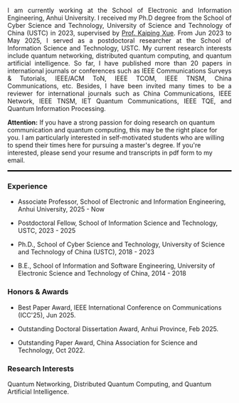 <p style="text-align:justify"> I am currently working at the School of Electronic and Information Engineering, Anhui University. I received my Ph.D degree from the School of Cyber Science and Technology, University of Science and Technology of China (USTC) in 2023, supervised by <a href="https://faculty.ustc.edu.cn/kpxue">Prof. Kaiping Xue</a>. From Jun 2023 to May 2025, I served as a postdoctoral researcher at the School of Information Science and Technology, USTC. My current research interests include quantum networking, distributed quantum computing, and quantum artificial intelligence. So far, I have published more than 20 papers in international journals or conferences such as IEEE Communications Surveys & Tutorials, IEEE/ACM ToN, IEEE TCOM, IEEE TNSM, China Communications, etc. Besides, I have been invited many times to be a reviewer for international journals such as China Communications, IEEE Network, IEEE TNSM, IET Quantum Communications, IEEE TQE, and Quantum Information Processing. </p>

__Attention:__ If you have a strong passion for doing research on quantum communication and quantum computing, this may be the right place for you. I am particularly interested in self-motivated students who are willing to spend their times here for pursuing a master's degree. If you're interested, please send your resume and transcripts in pdf form to my email.

<hr style="border-top: 2px solid black;"> 

### Experience
- Associate Professor, School of Electronic and Information Engineering, Anhui University, 2025 - Now

- Postdoctoral Fellow, School of Information Science and Technology, USTC, 2023 - 2025

- Ph.D., School of Cyber Science and Technology, University of Science and Technology of China (USTC), 2018 - 2023

- B.E., School of Information and Software Engineering, University of Electronic Science and Technology of China, 2014 - 2018

### Honors & Awards
- Best Paper Award, IEEE International Conference on Communications (ICC'25), Jun 2025.

- Outstanding Doctoral Dissertation Award, Anhui Province, Feb 2025.

- Outstanding Paper Award, China Association for Science and Technology, Oct 2022.

### Research Interests
Quantum Networking, Distributed Quantum Computing, and Quantum Artificial Intelligence.

